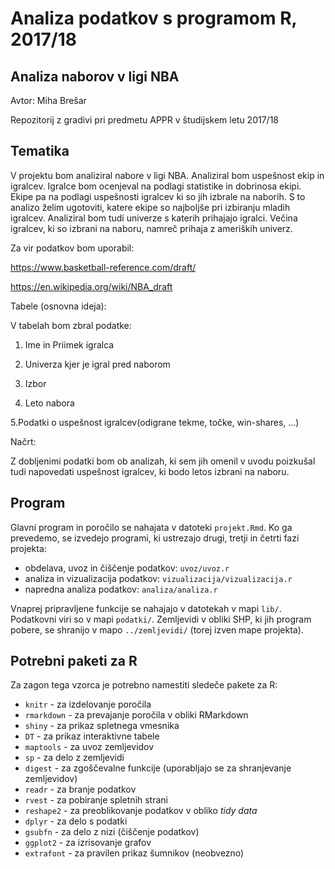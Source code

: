 # Analiza podatkov s programom R, 2017/18

## Analiza naborov v ligi NBA
Avtor: Miha Brešar

Repozitorij z gradivi pri predmetu APPR v študijskem letu 2017/18

## Tematika

V projektu bom analiziral nabore v ligi NBA. Analiziral bom uspešnost ekip in igralcev. Igralce bom ocenjeval na podlagi statistike in dobrinosa ekipi. Ekipe pa na podlagi uspešnosti igralcev ki so jih izbrale na naborih. S to analizo želim ugotoviti, katere ekipe so najboljše pri izbiranju mladih igralcev. Analiziral bom tudi univerze s katerih prihajajo igralci. Večina igralcev, ki so izbrani na naboru, namreč prihaja z ameriških univerz. 

Za vir podatkov bom uporabil:

https://www.basketball-reference.com/draft/ 

https://en.wikipedia.org/wiki/NBA_draft 

Tabele (osnovna ideja):

V tabelah bom zbral podatke:
1. Ime in Priimek igralca

2. Univerza kjer je igral pred naborom

3. Izbor

4. Leto nabora  

 5.Podatki o uspešnost igralcev(odigrane tekme, točke, win-shares, ...)

Načrt:

Z dobljenimi podatki bom ob analizah, ki sem jih omenil v uvodu poizkušal tudi napovedati uspešnost igralcev, ki bodo letos izbrani na naboru.

## Program

Glavni program in poročilo se nahajata v datoteki `projekt.Rmd`. Ko ga prevedemo,
se izvedejo programi, ki ustrezajo drugi, tretji in četrti fazi projekta:

* obdelava, uvoz in čiščenje podatkov: `uvoz/uvoz.r`
* analiza in vizualizacija podatkov: `vizualizacija/vizualizacija.r`
* napredna analiza podatkov: `analiza/analiza.r`

Vnaprej pripravljene funkcije se nahajajo v datotekah v mapi `lib/`. Podatkovni
viri so v mapi `podatki/`. Zemljevidi v obliki SHP, ki jih program pobere, se
shranijo v mapo `../zemljevidi/` (torej izven mape projekta).

## Potrebni paketi za R

Za zagon tega vzorca je potrebno namestiti sledeče pakete za R:

* `knitr` - za izdelovanje poročila
* `rmarkdown` - za prevajanje poročila v obliki RMarkdown
* `shiny` - za prikaz spletnega vmesnika
* `DT` - za prikaz interaktivne tabele
* `maptools` - za uvoz zemljevidov
* `sp` - za delo z zemljevidi
* `digest` - za zgoščevalne funkcije (uporabljajo se za shranjevanje zemljevidov)
* `readr` - za branje podatkov
* `rvest` - za pobiranje spletnih strani
* `reshape2` - za preoblikovanje podatkov v obliko *tidy data*
* `dplyr` - za delo s podatki
* `gsubfn` - za delo z nizi (čiščenje podatkov)
* `ggplot2` - za izrisovanje grafov
* `extrafont` - za pravilen prikaz šumnikov (neobvezno)
